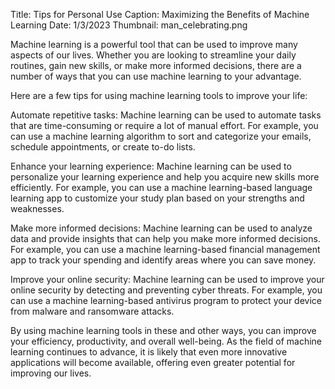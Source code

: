 Title: Tips for Personal Use
Caption: Maximizing the Benefits of Machine Learning
Date: 1/3/2023
Thumbnail: man_celebrating.png

Machine learning is a powerful tool that can be used to improve many aspects of our lives. Whether you are looking to streamline your daily routines, gain new skills, or make more informed decisions, there are a number of ways that you can use machine learning to your advantage.

Here are a few tips for using machine learning tools to improve your life:

Automate repetitive tasks: Machine learning can be used to automate tasks that are time-consuming or require a lot of manual effort. For example, you can use a machine learning algorithm to sort and categorize your emails, schedule appointments, or create to-do lists.

Enhance your learning experience: Machine learning can be used to personalize your learning experience and help you acquire new skills more efficiently. For example, you can use a machine learning-based language learning app to customize your study plan based on your strengths and weaknesses.

Make more informed decisions: Machine learning can be used to analyze data and provide insights that can help you make more informed decisions. For example, you can use a machine learning-based financial management app to track your spending and identify areas where you can save money.

Improve your online security: Machine learning can be used to improve your online security by detecting and preventing cyber threats. For example, you can use a machine learning-based antivirus program to protect your device from malware and ransomware attacks.

By using machine learning tools in these and other ways, you can improve your efficiency, productivity, and overall well-being. As the field of machine learning continues to advance, it is likely that even more innovative applications will become available, offering even greater potential for improving our lives.